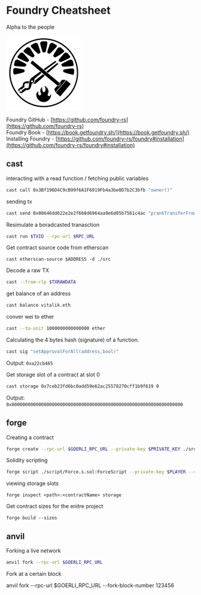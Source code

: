# Foundry Cheatsheet

Alpha to the people

![Foundry Cheatsheet](foundry.png)

Foundry GitHub - [https://github.com/foundry-rs](https://github.com/foundry-rs)  
Foundry Book - [https://book.getfoundry.sh/](https://book.getfoundry.sh/)  
Installing Foundry - [https://github.com/foundry-rs/foundry#installation](https://github.com/foundry-rs/foundry#installation)

## cast

interacting with a read function / fetching public variables

```sh
cast call 0x3Bf196D4C9cB99f6A1F6919Fb4a3be0D7b2C3bfb "owner()"
```

sending tx

```sh
cast send 0x08646dd622e2e2f668d6964aa9e6d05b7561c4ac "prankTransferFrom()" --rpc-url http://127.0.0.1:8545 --private-key $PRIVATE_KEY
```

Resimulate a boradcasted tranasction

```sh
cast run $TXID --rpc-url $RPC_URL
```

Get contract source code from etherscan

```
cast etherscan-source $ADDRESS -d ./src
```

Decode a raw TX

```sh
cast --from-rlp $TXRAWDATA
```

get balance of an address

```sh
cast balance vitalik.eth
```

conver wei to ether

```sh
cast --to-unit 1000000000000000 ether
```

Calculating the 4 bytes hash (signature) of a function.

```sh
cast sig "setApprovalForAll(address,bool)"
```

Output: `0xa22cb465`

Get storage slot of a contract at slot 0

```sh
cast storage 0x7ceb23fd6bc0add59e62ac25578270cff1b9f619 0
```

Output: `0x0000000000000000000000000000000000000000000000000000000000000000`

## forge

Creating a contract

```sh
forge create --rpc-url $GOERLI_RPC_URL --private-key $PRIVATE_KEY ./src/MyERC20.sol:MyERC20 --etherscan-api-key $ETHERSCAN_API_KEY --verify
```

Solidity scripting

```sh
forge script ./script/Force.s.sol:ForceScript --private-key $PLAYER --rpc-url $GOERLI_RPC_URL --broadcast
```

viewing storage slots

```
forge inspect <path>:<contractName> storage
```

Get contract sizes for the enitre project

```
forge build --sizes
```

## anvil

Forking a live network

```sh
anvil fork --rpc-url $GOERLI_RPC_URL
```

Fork at a certain block

anvil fork --rpc-url $GOERLI_RPC_URL --fork-block-number 123456

